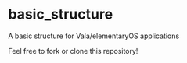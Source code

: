 # basic_structure
A basic structure for Vala/elementaryOS applications

Feel free to fork or clone this repository!
